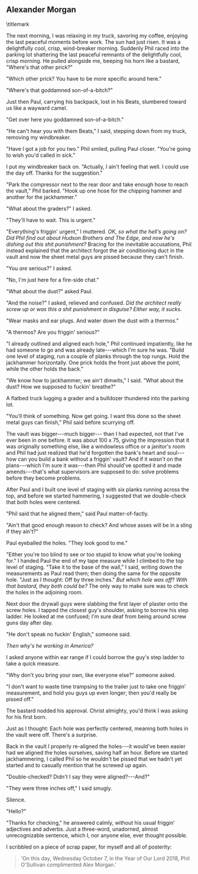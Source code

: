 ## Alexander Morgan
\titlemark

The next morning, I was relaxing in my truck, savoring my coffee,
enjoying the last peaceful moments before work. The sun had just risen.
It was a delightfully cool, crisp, wind-breaker morning. Suddenly Phil
raced into the parking lot shattering the last peaceful remnants of the
delightfully cool, crisp morning. He pulled alongside me, beeping his
horn like a bastard, "Where's that other prick?"

"Which other prick? You have to be more specific around here."

"Where's that goddamned son-of-a-bitch?"

Just then Paul, carrying his backpack, lost in his Beats, slumbered
toward us like a wayward camel.

"Get over here you goddamned son-of-a-bitch."

"He can't hear you with them Beats," I said, stepping down from my
truck, removing my windbreaker.

"Have I got a job for you two." Phil smiled, pulling Paul closer.
"You're going to wish you'd called in sick."

I put my windbreaker back on. "Actually, I ain't feeling that well. I
could use the day off. Thanks for the suggestion."

"Park the compressor next to the rear door and take enough hose to reach
the vault," Phil barked. "Hook up one hose for the chipping hammer and
another for the jackhammer."

"What about the graders?" I asked.

"They'll have to wait. This is urgent."

"Everything's friggin' urgent," I muttered. *OK, so what the hell's
going on?* *Did Phil find out about Hudson Brothers and The Edge, and
now he's dishing out this shit punishment?* Bracing for the inevitable
accusations, Phil instead explained that the architect forgot the air
conditioning duct in the vault and now the sheet metal guys are pissed
because they can't finish.

"You *are* serious?" I asked.

"No, I'm just here for a fire-side chat."

"What about the dust?" asked Paul.

"And the noise?" I asked, relieved and confused. *Did the architect
really screw up or was this a shit punishment in disguise? Either way,
it sucks.*

"Wear masks and ear plugs. And water down the dust with a thermos."

"A thermos? Are you friggin' serious?"

"I already outlined and aligned each hole," Phil continued impatiently,
like he had someone to go and was already late---which I'm sure he was.
"Build one level of staging, run a couple of planks through the top
rungs. Hold the jackhammer horizontally. One prick holds the front just
above the point, while the other holds the back."

"We know how to jackhammer; we ain\'t dimwits," I said. "What about the
dust? How we supposed to fuckin' breathe?"

A flatbed truck lugging a grader and a bulldozer thundered into the
parking lot.

"You'll think of something. Now get going. I want this done so the sheet
metal guys can finish," Phil said before scurrying off.

The vault was bigger---much bigger--- than I had expected, not that I've
ever been in one before. It was about 100 x 75, giving the impression
that it was originally something else, like a windowless office or a
janitor's room and Phil had just realized that he'd forgotten the bank's
heart and soul---how can you build a bank without a friggin' vault? And
if it *wasn't* on the plans---which I'm sure it was---then Phil
should've spotted it and made amends---that's what supervisors are
supposed to do: solve problems before they become problems.

After Paul and I built one level of staging with six planks running
across the top, and before we started hammering, I suggested that we
double-check that both holes were centered.

"Phil said that he aligned them," said Paul matter-of-factly.

"Ain't that good enough reason to check? And whose asses will be in a
sling if they ain't?"

Paul eyeballed the holes. "They look good to me."

"Either you're too blind to see or too stupid to know what you're
looking for." I handed Paul the end of my tape measure while I climbed
to the top level of staging. "Take it to the base of the wall," I said,
writing down the measurements as Paul read them; then doing the same for
the opposite hole. "Just as I thought: Off by three inches." *But which
hole was off*? *With that bastard, they both could be?* The only way to
make sure was to check the holes in the adjoining room.

Next door the drywall guys were slabbing the first layer of plaster onto
the screw holes. I tapped the closest guy's shoulder, asking to borrow
his step ladder. He looked at me confused; I'm sure deaf from being
around screw guns day after day.

"He don't speak no fuckin' English," someone said.

*Then why's he working in America?*

I asked anyone within ear range if I could borrow the guy's step ladder
to take a quick measure.

"Why don't you bring your own, like everyone else?" someone asked.

"I don't want to waste time trampsing to the trailer just to take one
friggin' measurement, and hold you guys up even longer; then you'd
really be pissed off."

The bastard nodded his approval. Christ almighty, you'd think I was
asking for his first born.

Just as I thought: Each hole was perfectly centered, meaning both holes
in the vault were off. There's a surprise.

Back in the vault I properly re-aligned the holes---it would've been
easier had we aligned the holes ourselves, saving half an hour. Before
we started jackhammering, I called Phil so he wouldn't be pissed that we
hadn't yet started and to casually mention that he screwed up again.

"Double-checked? Didn't I say they were aligned?---And?"

"They were three inches off," I said smugly.

Silence.

"Hello?"

"Thanks for checking," he answered calmly, without his usual friggin'
adjectives and adverbs. Just a three-word, unadorned, almost
unrecognizable sentence, which I, nor anyone else, ever thought
possible.

I scribbled on a piece of scrap paper, for myself and all of posterity:

> 'On this day, Wednesday October 7, in the Year of Our Lord 2018, Phil
> O'Sullivan complimented Alex Morgan.'
